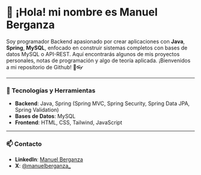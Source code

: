 # 👋 ¡Hola! mi nombre es Manuel Berganza

Soy programador Backend apasionado por crear aplicaciones con **Java**, **Spring**, **MySQL**, enfocado en construir sistemas completos con bases de datos MySQL o API-REST. Aquí encontrarás algunos de mis proyectos personales, notas de programación y algo de teoría aplicada. ¡Bienvenidos a mi repositorio de Github! 🚀👓

---

### 🚀 Tecnologías y Herramientas
- **Backend**: Java, Spring (Spring MVC, Spring Security, Spring Data JPA, Spring Validation)
- **Bases de Datos**: MySQL
- **Frontend**: HTML, CSS, Tailwind, JavaScript

---

### 📫 Contacto
- **LinkedIn**: [Manuel Berganza](https://www.linkedin.com/in/manuel-berganza/)
- **X**: [@manuelberganza_](https://x.com/manuelberganza_)
